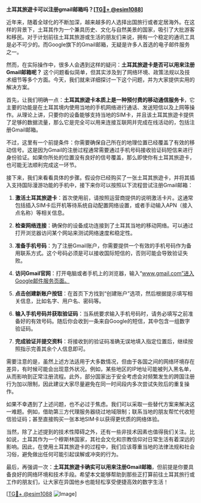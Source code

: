 **土耳其旅遊卡可以注册gmail邮箱吗？[[TG💪+ @esim1088](https://t.me/s/esim1088)]**

近年来，随着全球化的不断加深，越来越多的人选择出国旅行或者定居海外。在这样的背景下，土耳其作为一个兼具历史、文化与自然美景的国家，吸引了大批游客和移民。对于计划前往土耳其旅游或生活的朋友们来说，拥有一个稳定的通讯工具是必不可少的。而Google旗下的Gmail邮箱，无疑是许多人首选的电子邮件服务之一。

然而，在实际操作中，很多人会遇到这样的疑问：**土耳其旅遊卡是否可以用来注册Gmail邮箱呢？** 这个问题看似简单，但其实涉及到了网络环境、政策法规以及技术细节等多个方面。今天，我们就来详细探讨一下这个问题，并为大家提供实用的解决方案。

首先，让我们明确一点：**土耳其旅遊卡本质上是一种预付费的移动通信服务卡**，它主要的功能是在土耳其境内使用当地的手机网络进行通话、发送短信以及上网等操作。从理论上讲，只要你的设备能够支持当地的SIM卡，并且该土耳其旅遊卡提供了足够的数据流量，那么它是完全可以用来连接互联网并完成在线活动的，包括注册Gmail邮箱。

不过，这里有一个前提条件：你需要确保自己所在的地理位置已经覆盖了有效的移动信号。这是因为Gmail的注册过程通常需要通过手机号码接收验证码短信来进行身份验证。如果你所处的位置没有良好的信号覆盖，那么即使你有土耳其旅遊卡，也可能无法顺利完成这一环节。

接下来，我们来看看具体的步骤。假设你已经购买了一张土耳其旅遊卡，并将其插入支持国际漫游功能的手机中，接下来你可以按照以下流程尝试注册Gmail邮箱：

1. **激活土耳其旅遊卡**：首次使用前，请按照运营商提供的说明激活卡片。这通常包括插入SIM卡后开机等待系统自动配置网络设置，或者手动输入APN（接入点名称）等相关信息。

2. **检查网络连接**：确保你的设备成功连接到了土耳其当地的移动网络。可以通过打开浏览器访问某个网站来测试网络速度和稳定性。

3. **准备手机号码**：为了注册Gmail账户，你需要提供一个有效的手机号码作为备用联系方式。这个号码必须是可以接收国际短信的，否则可能会导致验证失败。

4. **访问Gmail官网**：打开电脑或者手机上的浏览器，输入“www.gmail.com”进入Google邮件服务页面。

5. **点击创建新账户按钮**：在首页下方找到“创建账户”选项，然后根据提示填写相关信息，比如名字、用户名、密码等。

6. **输入手机号码并获取验证码**：当系统要求输入手机号码时，请务必填写之前准备好的有效号码。随后你会收到一条来自Google的短信，其中包含一组数字验证码。

7. **完成验证并提交资料**：将接收到的验证码准确无误地填入指定位置后，继续按照指示完善其余个人信息即可。

需要注意的是，虽然上述方法适用于大多数情况，但由于各国之间的网络环境存在差异，有时候可能会出现意外状况。例如，某些地区的IP地址可能被列入黑名单，从而影响到正常注册流程。此外，部分国家出于安全考虑会对频繁发生的跨国注册行为加以限制，因此建议大家尽量避免在同一时间段内多次尝试失败后的重复操作。

如果不幸遇到了上述问题，也不必过于焦虑。我们可以采取一些替代方案来解决这一难题。例如，借助第三方代理服务器绕过地域限制；联系当地的朋友帮忙代收短信验证码；甚至直接购买一张本地SIM卡以获得更优质的网络体验。

当然，除了上述提到的技术性障碍之外，还有一些非技术因素也值得我们关注。比如说，土耳其作为一个穆斯林国家，其社会文化和宗教信仰对日常生活有着深远的影响。因此，在使用土耳其旅遊卡的过程中，我们应该尊重当地的法律法规和社会习俗，避免做出任何可能引起误解或冲突的行为。

最后，再强调一次：**土耳其旅遊卡确实可以用来注册Gmail邮箱**，但前提是你要具备良好的网络环境和技术手段。希望本文能够帮助到那些正打算前往土耳其旅行或工作的朋友们，让大家在异国他乡也能轻松享受便捷高效的数字生活！

[[TG💪+ @esim1088](https://t.me/s/esim1088) ![Image](https://i.postimg.cc/4NQfJmqS/Snipaste-2025-05-13-00-14-12.png)]